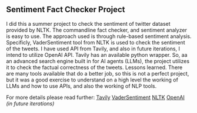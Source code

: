 ## Sentiment Fact Checker Project

I did this a summer project to check the sentiment of twitter dataset provided by NLTK. The commandline fact checker, and sentiment analyzer is easy to use. 
The approach used is through rule-based sentiment analysis. Specificly, VaderSentiment tool from NLTK is used to check the sentiment of the tweets. 
I have used API from Tavily, and also in future iterations, I intend to utilize OpenAI API. 
Tavily has an available python wrapper. So, aa an advanced search engine built in for AI agents (LLMs), the project utilizes it to check the factual correctness of the tweets. 
Lessons learned. There are many tools available that do a better job, so this is not a perfect project, but it was a good exercise to understand on a high level the working of LLMs and how to use APIs, and
also the working of NLP tools.

For more details please read further:
[Tavily](https://tavily.com/)
[VaderSentiment](https://pypi.org/project/vaderSentiment/)
[NLTK](https://www.nltk.org/nltk_data/)
[OpenAI](https://platform.openai.com/) *(in future iterations)*